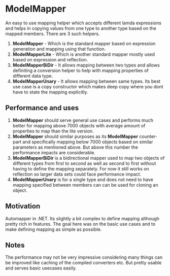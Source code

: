# ModelMapper
An easy to use mapping helper which accepts different lamda expressions and helps in copying values from one type to another type based on the mapped members.
There are 3 such helpers.
1. **ModelMapper** - Which is the standard mapper based on expression generation and mapping using that function.
1. **ModelMapperLite** - Which is another standard mapper mostly used based on expression and reflection.
2. **ModelMapperBiDir** - It allows mapping between two types and allows definiting a conversion helper to help with mapping properties of different data type.
3. **ModelMapperUnary** - It allows mapping between same types. Its best use case is a copy constructor which makes deep copy where you dont have to state the mapping explicitly.

## Performance and uses
1. **ModelMapper** should serve general use cases and performs much better for mapping above 7000 objects with average amount of properties to map than the lite version.
2. **ModelMapper** should similar purposes as its **ModelMapper** counter-part and specifically mapping below 7000 objects based on similar parameters as mentioned above. But above this number the performance impacts are considerable.
3. **ModelMapperBiDir** is a bidirectional mapper used to map two objects of different types from first to second as well as second to first without having to define the mapping separately. For now it still works on reflection so larger data sets could face performance impact.
4. **ModelMapperUnary** is for a single type and does not need to have mapping specified between members can can be used for cloning an object.

## Motivation 
Automapper in .NET. Its slightly a bit complex to define mapping although pretty rich in features. The goal here was on the basic use cases and to make defining mapping as simple as possible.

## Notes
The performance may not be very impressive considering many things can be improved like caching of the compiled converters etc. But pretty usable and serves basic usecases easily.
